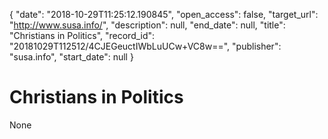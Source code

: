 {
  "date": "2018-10-29T11:25:12.190845", 
  "open_access": false, 
  "target_url": "http://www.susa.info/", 
  "description": null, 
  "end_date": null, 
  "title": "Christians in Politics", 
  "record_id": "20181029T112512/4CJEGeuctIWbLuUCw+VC8w==", 
  "publisher": "susa.info", 
  "start_date": null
}

# Christians in Politics

None